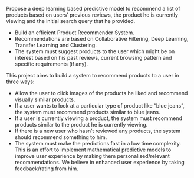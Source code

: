 Propose a deep learning based predictive model to recommend a list of products based on users’ previous reviews, the product he is currently viewing and the initial search query that he provided.
 - Build an efficient Product Recommender System.
 - Recommendations are based on Collaborative Filtering, Deep Learning, Transfer Learning and Clustering.
 - The system must suggest products to the user which might be on interest based on his past reviews, current browsing pattern and specific requirements (if any). 
 
This project aims to build a system to recommend products to a user in three ways:
- Allow the user to click images of the products he liked and recommend visually similar products.
- If a user wants to look at a particular type of product like “blue jeans”, the system must recommend products similar to blue jeans.
- If a user is currently viewing a product, the system must recommend products similar to the product he is currently viewing.
- If there is a new user who hasn’t reviewed any products, the system should recommend something to him.
- The system must make the predictions fast in a low time complexity. This is an effort to implement mathematical predictive models to improve user experience by making them personalised/relevant recommendations. We believe in enhanced user experience by taking feedback/rating from him. 

